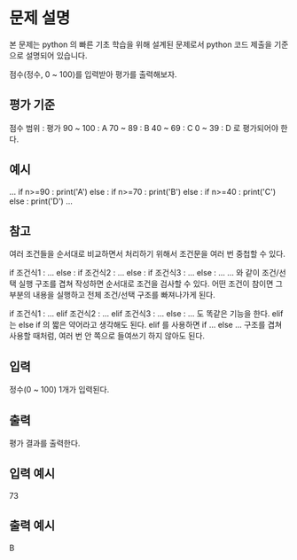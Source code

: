 # 문제 설명

본 문제는 python 의 빠른 기초 학습을 위해 설계된 문제로서 python 코드 제출을 기준으로 설명되어 있습니다.

점수(정수, 0 ~ 100)를 입력받아 평가를 출력해보자.

## 평가 기준

점수 범위 : 평가
90 ~ 100 : A
70 ~ 89 : B
40 ~ 69 : C
0 ~ 39 : D
로 평가되어야 한다.

## 예시

...
if n>=90 :
print('A')
else :
if n>=70 :
print('B')
else :
if n>=40 :
print('C')
else :
print('D')
...

## 참고

여러 조건들을 순서대로 비교하면서 처리하기 위해서 조건문을 여러 번 중첩할 수 있다.

if 조건식1 :
...
else :
if 조건식2 :
...
else :
if 조건식3 :
...
else :
...
...
와 같이 조건/선택 실행 구조를 겹쳐 작성하면 순서대로 조건을 검사할 수 있다.
어떤 조건이 참이면 그 부분의 내용을 실행하고 전체 조건/선택 구조를 빠져나가게 된다.

if 조건식1 :
...
elif 조건식2 :
...
elif 조건식3 :
...
else :
...
도 똑같은 기능을 한다. elif는 else if 의 짧은 약어라고 생각해도 된다.
elif 를 사용하면 if ... else ... 구조를 겹쳐 사용할 때처럼, 여러 번 안 쪽으로 들여쓰기 하지 않아도 된다.

## 입력

정수(0 ~ 100) 1개가 입력된다.

## 출력

평가 결과를 출력한다.

## 입력 예시

73

## 출력 예시

B
